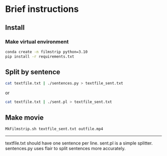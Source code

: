 # Brief instructions
## Install
### Make virtual environment
```sh
conda create -n filmstrip python=3.10
pip install -r requirements.txt
```
## Split by sentence
```sh
cat textfile.txt | ./sentences.py > textfile_sent.txt
```
or
```sh
cat textfile.txt | ./sent.pl > textfile_sent.txt
```
## Make movie
```sh
MkFilmstrip.sh textfile_sent.txt outfile.mp4
```

---

textfile.txt should have one sentence per line.
sent.pl is a simple splitter.
sentences.py uses flair to split sentences more accurately.

